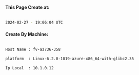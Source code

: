
   
#### This Page Create at:

```bash

2024-02-27 - 19:06:04 UTC

```

#### Create By Machine:

```bash

Host Name : fv-az736-358

platform  : Linux-6.2.0-1019-azure-x86_64-with-glibc2.35

Ip Local  : 10.1.0.12

```

